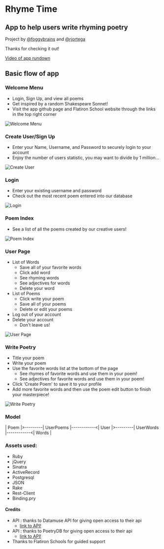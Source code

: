 # Rhyme Time

## App to help users write rhyming poetry

Project by [@foggybrains](https://github.com/foggybrains) and [@rjortega](https://github.com/rjortega)

Thanks for checking it out!

[Video of app rundown](https://www.wontwork.com)

## Basic flow of app

### Welcome Menu
   * Login, Sign Up, and view all poems
   * Get inspired by a random Shakespeare Sonnet!
   * Visit the app github page and Flatiron School website through the links in the top right corner

   ![Welcome Menu](./assets/images/welcome.png)

### Create User/Sign Up
   * Enter your Name, Username, and Password to securely login to your account
   * Enjoy the number of users statistic, you may want to divide by 1 million...
   
   ![Create User](./assets/images/create_user.png)

### Login
   * Enter your existing username and password
   * Check out the most recent poem entered into our database

   ![Login](./assets/images/login.png)

### Poem Index
   * See a list of all the poems created by our creative users!

   ![Poem Index](./assets/images/poem_index.png)

### User Page
   * List of Words
       * Save all of your favorite words
       * Click add word 
       * See rhyming words
       * See adjectives for words
       * Delete your word
   * List of Poems
       * Click write your poem
       * Save all of your poems
       * Delete or edit your poems
   * Log out of your account
   * Delete your account
       * Don't leave us!

   ![User Page](./assets/user_page.png)

### Write Poetry
   * Title your poem
   * Write your poem
   * Use the favorite words list at the bottom of the page
       * See rhymes of favorite words and use them in your poem!
       * See adjectives for favorite words and use them in your poem!
   * Click 'Create Poem' to save it to your profile
   * Add more favorite words and then use the poem edit button to finish your masterpiece!

   ![Write Poetry](./assets/write_poetry.png)

### Model

   | Poem |>---------| UserPoems |------------<| User |>---------| UserWords |------------<| Words |

### Assets used:
   * Ruby
   * jQuery
   * Sinatra
   * ActiveRecord
   * Postgresql
   * JSON
   * Rake
   * Rest-Client
   * Binding.pry

#### Credits
   * API : thanks to Datamuse API for giving open access to their api
      * [link to API!](https://www.datamuse.com/api/)
   * API : thanks to PoetryDB for giving open access to their api
      * [link to API!](http://poetrydb.org/index.html)
   * Thanks to Flatiron Schools for guided support
